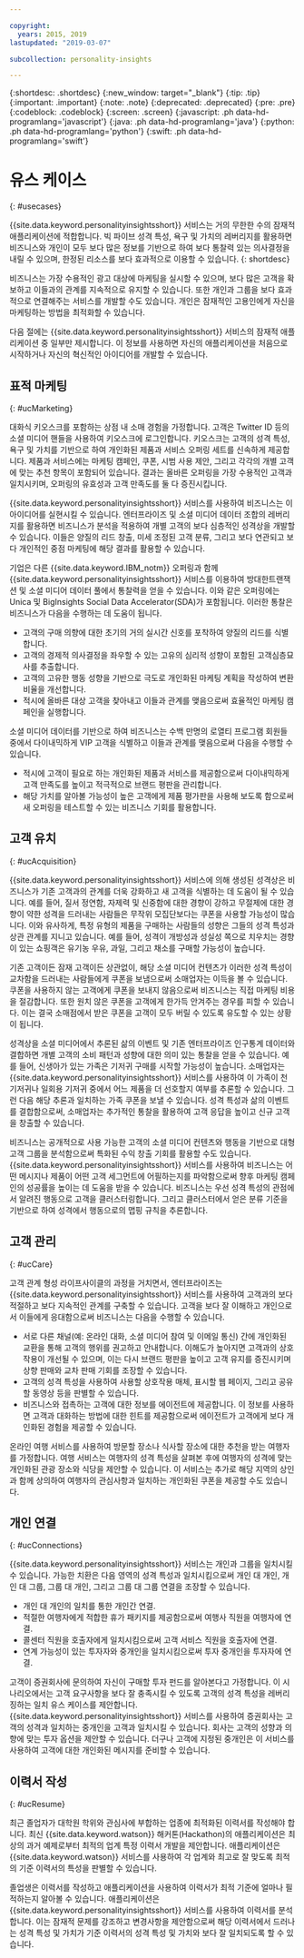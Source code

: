 ```yaml
---

copyright:
  years: 2015, 2019
lastupdated: "2019-03-07"

subcollection: personality-insights

---
```


{:shortdesc: .shortdesc}
{:new_window: target="_blank"}
{:tip: .tip}
{:important: .important}
{:note: .note}
{:deprecated: .deprecated}
{:pre: .pre}
{:codeblock: .codeblock}
{:screen: .screen}
{:javascript: .ph data-hd-programlang='javascript'}
{:java: .ph data-hd-programlang='java'}
{:python: .ph data-hd-programlang='python'}
{:swift: .ph data-hd-programlang='swift'}

# 유스 케이스
{: #usecases}

{{site.data.keyword.personalityinsightsshort}} 서비스는 거의 무한한 수의 잠재적 애플리케이션에 적합합니다. 
빅 파이브 성격 특성, 욕구 및 가치의 레버리지를 활용하면 비즈니스와 개인이 모두 보다 많은 정보를 기반으로 하여
보다 통찰력 있는 의사결정을 내릴 수 있으며, 한정된 리소스를 보다 효과적으로 이용할 수 있습니다.
{: shortdesc}

비즈니스는 가장 수용적인 광고 대상에 마케팅을 실시할 수 있으며, 보다 많은 고객을 확보하고 이들과의 관계를
지속적으로 유지할 수 있습니다. 또한 개인과 그룹을 보다 효과적으로 연결해주는 서비스를 개발할 수도 있습니다. 
개인은 잠재적인 고용인에게 자신을 마케팅하는 방법을 최적화할 수 있습니다.

다음 절에는 {{site.data.keyword.personalityinsightsshort}} 서비스의 잠재적 애플리케이션 중 일부만 제시합니다. 
이 정보를 사용하면 자신의 애플리케이션을 처음으로 시작하거나 자신의 혁신적인 아이디어를 개발할 수 있습니다.

## 표적 마케팅
{: #ucMarketing}

대화식 키오스크를 포함하는 상점 내 소매 경험을 가정합니다. 고객은 Twitter ID 등의 소셜 미디어 핸들을 사용하여 키오스크에 로그인합니다. 
키오스크는 고객의 성격 특성, 욕구 및 가치를 기반으로 하여 개인화된 제품과 서비스 오퍼링 세트를 신속하게 제공합니다. 
제품과 서비스에는 마케팅 캠페인, 쿠폰, 시범 사용 제안, 그리고 각각의 개별 고객에 맞는 추천 항목이 포함되어 있습니다. 
결과는 올바른 오퍼링을 가장 수용적인 고객과 일치시키며, 오퍼링의 유효성과 고객 만족도를 둘 다 증진시킵니다.

{{site.data.keyword.personalityinsightsshort}} 서비스를 사용하여 비즈니스는 이 아이디어를 실현시킬 수 있습니다. 
엔터프라이즈 및 소셜 미디어 데이터 조합의 레버리지를 활용하면 비즈니스가 분석을 적용하여 개별 고객의 보다 심층적인 성격상을 개발할 수 있습니다. 
이들은 양질의 리드 창출, 미세 조정된 고객 분류, 그리고 보다 연관되고 보다 개인적인 중점 마케팅에 해당 결과를 활용할 수 있습니다.

기업은 다른 {{site.data.keyword.IBM_notm}} 오퍼링과 함께 {{site.data.keyword.personalityinsightsshort}} 서비스를 이용하여 방대한트랜잭션 및 소셜 미디어 데이터 풀에서 통찰력을 얻을 수 있습니다. 이와 같은 오퍼링에는 Unica 및 BigInsights Social Data Accelerator(SDA)가 포함됩니다. 이러한 통찰은 비즈니스가 다음을 수행하는 데 도움이 됩니다.

-  고객의 구매 의향에 대한 초기의 거의 실시간 신호를 포착하여 양질의 리드를 식별합니다.
-   고객의 경제적 의사결정을 좌우할 수 있는 고유의 심리적 성향이 포함된 고객심층묘사를 추출합니다.
-   고객의 고유한 행동 성향을 기반으로 극도로 개인화된 마케팅 계획을 작성하여 변환 비율을 개선합니다.
-   적시에 올바른 대상 고객을 찾아내고 이들과 관계를 맺음으로써 효율적인 마케팅 캠페인을 실행합니다.

소셜 미디어 데이터를 기반으로 하여 비즈니스는 수백 만명의 로열티 프로그램 회원들 중에서
다이내믹하게 VIP 고객을 식별하고 이들과 관계를 맺음으로써 다음을 수행할 수 있습니다.

- 적시에 고객이 필요로 하는 개인화된 제품과 서비스를 제공함으로써 다이내믹하게 고객 만족도를 높이고 적극적으로 브랜드 평판을 관리합니다.
- 해당 가치를 알아볼 가능성이 높은 고객에게 제품 평가판을 사용해 보도록 함으로써 새 오퍼링을 테스트할 수 있는 비즈니스 기회를 활용합니다.

## 고객 유치
{: #ucAcquisition}

{{site.data.keyword.personalityinsightsshort}} 서비스에 의해 생성된 성격상은
비즈니스가 기존 고객과의 관계를 더욱 강화하고 새 고객을 식별하는 데 도움이 될 수 있습니다. 
예를 들어, 질서 정연함, 자제력 및 신중함에 대한 경향이 강하고 무절제에 대한 경향이
약한 성격을 드러내는 사람들은 무작위 모집단보다는 쿠폰을 사용할 가능성이 많습니다. 
이와 유사하게, 특정 유형의 제품을 구매하는 사람들의 성향은 그들의 성격 특성과 상관 관계를 지니고 있습니다. 
예를 들어, 성격이 개방성과 성실성 쪽으로 치우치는 경향이 있는 쇼핑객은 유기농 우유, 과일, 그리고 채소를 구매할 가능성이 높습니다.

기존 고객이든 잠재 고객이든 상관없이, 해당 소셜 미디어 컨텐츠가 이러한 성격 특성이 교차함을 드러내는 사람들에게 쿠폰을 보냄으로써
소매업자는 이득을 볼 수 있습니다. 쿠폰을 사용하지 않는 고객에게 쿠폰을 보내지 않음으로써 비즈니스는 직접 마케팅 비용을 절감합니다. 
또한 원치 않은 쿠폰을 고객에게 한가득 안겨주는 경우를 피할 수 있습니다.
이는 결국 소매점에서 받은 쿠폰을 고객이 모두 버릴 수 있도록 유도할 수 있는 상황이 됩니다. 

성격상을 소셜 미디어에서 추론된 삶의 이벤트 및 기존 엔터프라이즈 인구통계 데이터와 결합하면 개별 고객의 소비 패턴과
성향에 대한 의미 있는 통찰을 얻을 수 있습니다. 예를 들어, 신생아가 있는 가족은 기저귀 구매를 시작할 가능성이 높습니다. 
소매업자는 {{site.data.keyword.personalityinsightsshort}} 서비스를 사용하여 이 가족이 천 기저귀나 일회용
기저귀 중에서 어느 제품을 더 선호할지 여부를 추론할 수 있습니다. 그런 다음 해당 추론과 일치하는 가족 쿠폰을 보낼 수 있습니다. 성격 특성과 삶의 이벤트를 결합함으로써, 소매업자는 추가적인 통찰을 활용하여 고객 응답을 높이고 신규 고객을 창출할 수 있습니다. 

비즈니스는 공개적으로 사용 가능한 고객의 소셜 미디어 컨텐츠와 행동을 기반으로 대형 고객 그룹을 분석함으로써
특화된 수익 창출 기회를 활용할 수도 있습니다. {{site.data.keyword.personalityinsightsshort}} 서비스를 사용하여 비즈니스는
어떤 메시지나 제품이 어떤 고객 세그먼트에 어필하는지를 파악함으로써 향후 마케팅 캠페인의 성공률을 높이는 데 도움을 받을 수 있습니다. 
비즈니스는 우선 성격 특성의 관점에서 알려진 행동으로 고객을 클러스터링합니다. 
그리고 클러스터에서 얻은 분류 기준을 기반으로 하여 성격에서 행동으로의 맵핑 규칙을 추론합니다. 

## 고객 관리
{: #ucCare}

고객 관계 형성 라이프사이클의 과정을 거치면서, 엔터프라이즈는 {{site.data.keyword.personalityinsightsshort}}
서비스를 사용하여 고객과의 보다 적절하고 보다 지속적인 관계를 구축할 수 있습니다. 
고객을 보다 잘 이해하고 개인으로서 이들에게 응대함으로써 비즈니스는 다음을 수행할 수 있습니다.

-   서로 다른 채널(예: 온라인 대화, 소셜 미디어 참여 및 이메일 통신) 간에 개인화된 교환을 통해 고객의 행위를 권고하고 안내합니다. 
이해도가 높아지면 고객과의 상호작용이 개선될 수 있으며, 이는 다시 브랜드 평판을 높이고
고객 유지를 증진시키며 상향 판매와 교차 판매 기회를 조장할 수 있습니다.
-   고객의 성격 특성을 사용하여 사용할 상호작용 매체, 표시할 웹 페이지, 그리고 공유할 동영상 등을 판별할 수 있습니다.
-   비즈니스와 접촉하는 고객에 대한 정보를 에이전트에 제공합니다. 이 정보를 사용하면
고객과 대화하는 방법에 대한 힌트를 제공함으로써 에이전트가 고객에게 보다 개인화된 경험을 제공할 수 있습니다.

온라인 여행 서비스를 사용하여 방문할 장소나 식사할 장소에 대한 추천을 받는 여행자를 가정합니다. 
여행 서비스는 여행자의 성격 특성을 살펴본 후에 여행자의 성격에 맞는 개인화된 관광 장소와 식당을 제안할 수 있습니다. 
이 서비스는 추가로 해당 지역의 상인과 함께 상의하여 여행자의 관심사항과 일치하는 개인화된 쿠폰을 제공할 수도 있습니다.

## 개인 연결
{: #ucConnections}

{{site.data.keyword.personalityinsightsshort}} 서비스는 개인과 그룹을 일치시킬 수 있습니다. 가능한 치환은
다음 영역의 성격 특성과 일치시킴으로써 개인 대 개인, 개인 대 그룹, 그룹 대 개인, 그리고 그룹 대 그룹 연결을 조장할 수 있습니다.

<!--

Healthcare provider to patient. A cognitive-care use case developed by the {{site.data.keyword.IBM_notm}} Australia team improves the satisfaction level of such interactions by matching patients with doctors who have a compatible personality.

-->

-   개인 대 개인의 일치를 통한 개인간 연결.
-   적절한 여행자에게 적합한 휴가 패키지를 제공함으로써 여행사 직원을 여행자에 연결.
-   콜센터 직원을 호출자에게 일치시킴으로써 고객 서비스 직원을 호출자에 연결.
-   연계 가능성이 있는 투자자와 중개인을 일치시킴으로써 투자 중개인을 투자자에 연결.

고객이 증권회사에 문의하여 자신이 구매할 투자 펀드를 알아본다고 가정합니다. 이 시나리오에서는
고객 요구사항을 보다 잘 충족시킬 수 있도록 고객의 성격 특성을 레버리징하는 일치 유스 케이스를 제안합니다. 
{{site.data.keyword.personalityinsightsshort}} 서비스를 사용하여 증권회사는 고객의 성격과 일치하는
중개인을 고객과 일치시킬 수 있습니다. 회사는 고객의 성향과 의향에 맞는 투자 옵션을 제안할 수 있습니다. 
더구나 고객에 지정된 중개인은 이 서비스를 사용하여 고객에 대한 개인화된 메시지를 준비할 수 있습니다.

## 이력서 작성
{: #ucResume}

최근 졸업자가 대학원 학위와 관심사에 부합하는 업종에 최적화된 이력서를 작성해야 합니다. 
최신 {{site.data.keyword.watson}} 해커톤(Hackathon)의 애플리케이션은 최상의 과거 예제로부터 최적의 업계 특정 이력서 개발을 제안합니다. 
애플리케이션은 {{site.data.keyword.watson}} 서비스를 사용하여 각 업계와 최고로 잘 맞도록 최적의 기준 이력서의 특성을 판별할 수 있습니다.

졸업생은 이력서를 작성하고 애플리케이션을 사용하여 이력서가 최적 기준에 얼마나 필적하는지 알아볼 수 있습니다. 
애플리케이션은 {{site.data.keyword.personalityinsightsshort}} 서비스를 사용하여 이력서를 분석합니다. 
이는 잠재적 문제를 강조하고 변경사항을 제안함으로써 해당 이력서에서 드러나는
성격 특성 및 가치가 기준 이력서의 성격 특성 및 가치와 보다 잘 일치되도록 할 수 있습니다. 
